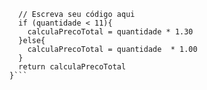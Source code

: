 ```function calculaPrecoTotal(quantidade) {
  // Escreva seu código aqui
  if (quantidade < 11){
    calculaPrecoTotal = quantidade * 1.30
  }else{
    calculaPrecoTotal = quantidade  * 1.00
  }
  return calculaPrecoTotal
}```